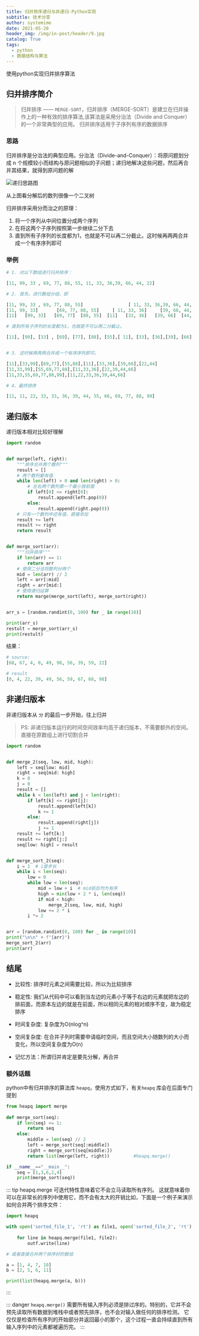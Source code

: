 ```yaml
---
title: 归并排序递归与非递归-Python实现
subtitle: 技术分享
author: systemime
date: 2021-05-28
header_img: /img/in-post/header/9.jpg
catalog: True
tags:
  - python
  - 数据结构与算法
---
```


使用python实现归并排序算法

<!-- more -->

## 归并排序简介

> 归并排序 —— `MERGE-SORT`，归并排序（MERGE-SORT）是建立在归并操作上的一种有效的排序算法,该算法是采用分治法（Divide and Conquer）的一个非常典型的应用。
> 归并排序适用于子序列有序的数据排序

### 思路

归并排序是分治法的典型应用。分治法（Divide-and-Conquer）：将原问题划分成 n 个规模较小而结构与原问题相似的子问题；递归地解决这些问题，然后再合并其结果，就得到原问题的解

![递归思路图](/img/in-post/2021-05-28-1398166358587478016/1.png)

从上图看分解后的数列很像一个二叉树

归并排序采用分而治之的原理：

1. 将一个序列从中间位置分成两个序列
2. 在将这两个子序列按照第一步继续二分下去
3. 直到所有子序列的长度都为1，也就是不可以再二分截止。这时候再两两合并成一个有序序列即可

### 举例

```python
# 1. 对以下数组进行归并排序：

[11, 99, 33 , 69, 77, 88, 55, 11, 33, 36,39, 66, 44, 22]

# 2. 首先，进行数组分组，即

[11, 99, 33 , 69, 77, 88, 55]                 [ 11, 33, 36,39, 66, 44, 22]
[11, 99, 33]       [69, 77, 88, 55]     [ 11, 33, 36]     [39, 66, 44, 22]
[11]   [99, 33]   [69, 77]  [88, 55]  [11]   [33, 36]   [39, 66]  [44, 22]

# 直到所有子序列的长度都为1，也就是不可以再二分截止。

[11], [99], [33] , [69], [77], [88], [55],[ 11], [33], [36],[39], [66], [44], [22]


# 3. 这时候再两两合并成一个有序序列即可。

[11],[33,99],[69,77],[55,88],[11],[33,36],[39,66],[22,44]
[11,33,99],[55,69,77,88],[11,33,36],[22,39,44,66]
[11,33,55,69,77,88,99],[11,22,33,36,39,44,66]

# 4、最终排序

[11, 11, 22, 33, 33, 36, 39, 44, 55, 66, 69, 77, 88, 99] 
```


## 递归版本

递归版本相对比较好理解

```python
import random


def marge(left, right):
    """排序合并两个数列"""
    result = []
    # 两个数列都有值
    while len(left) > 0 and len(right) > 0:
        # 左右两个数列第一个最小放前面
        if left[0] <= right[0]:
            result.append(left.pop(0))
        else:
            result.append(right.pop(0))
    # 只有一个数列中还有值，直接添加
    result += left
    result += right
    return result


def merge_sort(arr):
    """归并排序"""
    if len(arr) == 1:
        return arr
    # 使用二分法将数列分两个
    mid = len(arr) // 2
    left = arr[:mid]
    right = arr[mid:]
    # 使用递归运算
    return marge(merge_sort(left), merge_sort(right))


arr_s = [random.randint(0, 100) for _ in range(10)]

print(arr_s)
restult = merge_sort(arr_s)
print(restult)
```

结果：
```python
# source: 
[68, 67, 4, 0, 49, 98, 56, 39, 59, 22]

# result
[0, 4, 22, 39, 49, 56, 59, 67, 68, 98]
```

## 非递归版本

非递归版本从 `分` 的最后一步开始，往上归并

> PS: 非递归版本运行的时间空间效率均高于递归版本，不需要额外的空间。直接在原数组上进行切割合并

```python
import random


def merge_2(seq, low, mid, high):
    left = seq[low: mid]
    right = seq[mid: high]
    k = 0
    j = 0
    result = []
    while k < len(left) and j < len(right):
        if left[k] <= right[j]:
            result.append(left[k])
            k += 1
        else:
            result.append(right[j])
            j += 1
    result += left[k:]
    result += right[j:]
    seq[low: high] = result


def merge_sort_2(seq):
    i = 1  # i是步长
    while i < len(seq):
        low = 0
        while low < len(seq):
            mid = low + i  # mid前后均为有序
            high = min(low + 2 * i, len(seq))
            if mid < high:
                merge_2(seq, low, mid, high)
            low += 2 * i
        i *= 2


arr = [random.randint(0, 100) for _ in range(10)]
print("\n\n" + f"{arr}")
merge_sort_2(arr)
print(arr)
```

## 结尾

- 比较性: 排序时元素之间需要比较，所以为比较排序

- 稳定性: 我们从代码中可以看到当左边的元素小于等于右边的元素就把左边的排前面，而原本左边的就是在前面，所以相同元素的相对顺序不变，故为稳定排序

- 时间复杂度: 复杂度为O(nlog^n)

- 空间复杂度: 在合并子列时需要申请临时空间，而且空间大小随数列的大小而变化，所以空间复杂度为O(n)

- 记忆方法：所谓归并肯定是要先分解，再合并

### 额外话题

python中有归并排序的算法库 `heapq`，使用方式如下，有关`heapq` 库会在后面专门提到


```python
from heapq import merge
 
def merge_sort(seq):
    if len(seq) <= 1:
        return seq
    else:              
        middle = len(seq) // 2
        left = merge_sort(seq[:middle])
        right = merge_sort(seq[middle:])
        return list(merge(left, right))         #heapq.merge()

if __name__=="__main__":
    seq = [1,3,6,2,4]
    print(merge_sort(seq))
```

::: tip
heapq.merge 可迭代特性意味着它不会立马读取所有序列。
这就意味着你可以在非常长的序列中使用它，而不会有太大的开销比如，下面是一个例子来演示如何合并两个排序文件：
```python
import heapq

with open('sorted_file_1', 'rt') as file1, open('sorted_file_2', 'rt') as file2, open('merged_file', 'wt') as outf:
 
    for line in heapq.merge(file1, file2):
        outf.write(line)

# 或者直接合并两个排序好的数组

a = [1, 4, 7, 10]
b = [2, 5, 6, 11]

print(list(heapq.merge(a, b)))
```
:::

::: danger
`heapq.merge()` 需要所有输入序列必须是排过序的。特别的，它并不会预先读取所有数据到堆栈中或者预先排序，也不会对输入做任何的排序检测。
它仅仅是检查所有序列的开始部分并返回最小的那个，这个过程一直会持续直到所有输入序列中的元素都被遍历完。
:::
